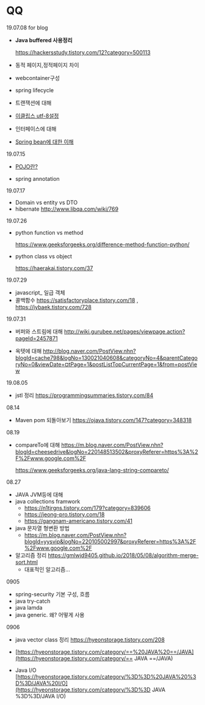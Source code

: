# QQ



19.07.08 for blog

- **Java buffered 사용정리**

   https://hackersstudy.tistory.com/12?category=500113

- 동적 페이지,정적페이지 차이 

- webcontainer구성

- spring lifecycle

- 트랜잭션에 대해

- [이클립스 utf-8설정]([https://gangzzang.tistory.com/entry/%EC%9D%B4%ED%81%B4%EB%A6%BD%EC%8A%A4-%EA%B0%9C%EB%B0%9C%ED%99%98%EA%B2%BD-UTF8-%EC%9D%B8%EC%BD%94%EB%94%A9-%EC%84%A4%EC%A0%95](https://gangzzang.tistory.com/entry/이클립스-개발환경-UTF8-인코딩-설정))

- 인터페이스에 대해

- [Spring bean에 대한 이해](https://gmlwjd9405.github.io/2018/11/10/spring-beans.html)






19.07.15

- [POJO란?](https://jojoldu.tistory.com/category/Spring?page=6)

- spring annotation 



19.07.17

- Domain vs entity vs DTO
- hibernate http://www.libqa.com/wiki/769

  




19.07.26

- python function vs method

  https://www.geeksforgeeks.org/difference-method-function-python/

- python class vs object

  https://haerakai.tistory.com/37



19.07.29

- javascript_ 일급 객체
- 콜백함수 <https://satisfactoryplace.tistory.com/18> , <https://jybaek.tistory.com/728>



19.07.31

- 버퍼와 스트림에 대해 <http://wiki.gurubee.net/pages/viewpage.action?pageId=2457871>

- 옥텟에 대해 <http://blog.naver.com/PostView.nhn?blogId=cache798&logNo=130021040608&categoryNo=4&parentCategoryNo=0&viewDate=¤tPage=1&postListTopCurrentPage=1&from=postView>



19.08.05

- jstl 정리 https://programmingsummaries.tistory.com/84



08.14

- Maven pom 되돌아보기 https://ojava.tistory.com/147?category=348318 



08.19

- compareTo에 대해 https://m.blog.naver.com/PostView.nhn?blogId=cheesedrive&logNo=220148513502&proxyReferer=https%3A%2F%2Fwww.google.com%2F

  https://www.geeksforgeeks.org/java-lang-string-compareto/

08.27

- JAVA JVM등에 대해
- java collections framwork
   - https://n1tjrgns.tistory.com/179?category=839606
   - https://jeong-pro.tistory.com/18
   - https://gangnam-americano.tistory.com/41
- java 문자열 형변환 방법
   - https://m.blog.naver.com/PostView.nhn?blogId=yysvip&logNo=220105002997&proxyReferer=https%3A%2F%2Fwww.google.com%2F
- 알고리즘 정리 https://gmlwjd9405.github.io/2018/05/08/algorithm-merge-sort.html
   - 대표적인 알고리즘...

0905

- spring-security 기본 구성, 흐름
- java try-catch
- java lamda
- java generic. 왜? 어떻게 사용



0906

- java vector class 정리 https://hyeonstorage.tistory.com/208
- [https://hyeonstorage.tistory.com/category/==%20JAVA%20==/JAVA](https://hyeonstorage.tistory.com/category/== JAVA ==/JAVA)

- Java I/O [https://hyeonstorage.tistory.com/category/%3D%3D%20JAVA%20%3D%3D/JAVA%20I/O](https://hyeonstorage.tistory.com/category/%3D%3D JAVA %3D%3D/JAVA I/O)